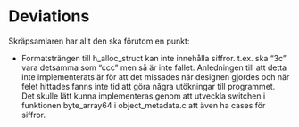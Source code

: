 # Deviations
Skräpsamlaren har allt den ska förutom en punkt:
* Formatsträngen till h_alloc_struct kan inte innehålla siffror. t.ex. ska “3c” vara detsamma som “ccc” men så är inte fallet.
Anledningen till att detta inte implementerats är för att det missades när designen gjordes och när felet hittades fanns inte tid att göra några utökningar till programmet. Det skulle lätt kunna implementeras genom att utveckla switchen i funktionen byte_array64 i object_metadata.c att även ha cases för siffror.
